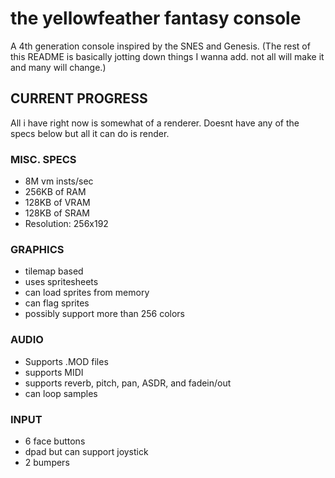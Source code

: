 # the yellowfeather fantasy console 

A 4th generation console inspired by the SNES and Genesis.
(The rest of this README is basically jotting down things I wanna add. not all will make it and many will change.)

## CURRENT PROGRESS

All i have right now is somewhat of a renderer. Doesnt have any of the specs below but all it can do is render.

### MISC. SPECS 

* 8M vm insts/sec
* 256KB of RAM
* 128KB of VRAM
* 128KB of SRAM
* Resolution: 256x192

### GRAPHICS

* tilemap based
* uses spritesheets
* can load sprites from memory 
* can flag sprites
* possibly support more than 256 colors


### AUDIO

* Supports .MOD files
* supports MIDI
* supports reverb, pitch, pan, ASDR, and fadein/out
* can loop samples

### INPUT

* 6 face buttons 
* dpad but can support joystick 
* 2 bumpers
